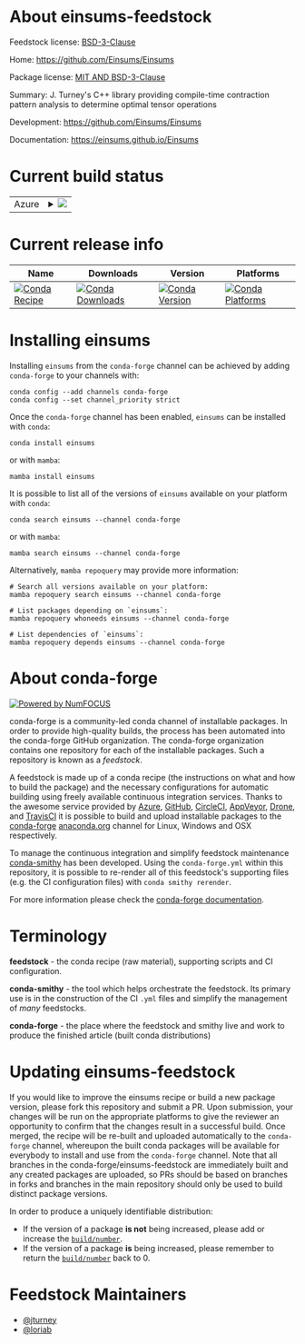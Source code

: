 About einsums-feedstock
=======================

Feedstock license: [BSD-3-Clause](https://github.com/conda-forge/einsums-feedstock/blob/main/LICENSE.txt)

Home: https://github.com/Einsums/Einsums

Package license: [MIT AND BSD-3-Clause](https://opensource.org/license/mit/)

Summary: J. Turney's C++ library providing compile-time contraction pattern analysis to determine optimal tensor operations

Development: https://github.com/Einsums/Einsums

Documentation: https://einsums.github.io/Einsums

Current build status
====================


<table>
    
  <tr>
    <td>Azure</td>
    <td>
      <details>
        <summary>
          <a href="https://dev.azure.com/conda-forge/feedstock-builds/_build/latest?definitionId=20636&branchName=main">
            <img src="https://dev.azure.com/conda-forge/feedstock-builds/_apis/build/status/einsums-feedstock?branchName=main">
          </a>
        </summary>
        <table>
          <thead><tr><th>Variant</th><th>Status</th></tr></thead>
          <tbody><tr>
              <td>linux_64</td>
              <td>
                <a href="https://dev.azure.com/conda-forge/feedstock-builds/_build/latest?definitionId=20636&branchName=main">
                  <img src="https://dev.azure.com/conda-forge/feedstock-builds/_apis/build/status/einsums-feedstock?branchName=main&jobName=linux&configuration=linux%20linux_64_" alt="variant">
                </a>
              </td>
            </tr><tr>
              <td>osx_64</td>
              <td>
                <a href="https://dev.azure.com/conda-forge/feedstock-builds/_build/latest?definitionId=20636&branchName=main">
                  <img src="https://dev.azure.com/conda-forge/feedstock-builds/_apis/build/status/einsums-feedstock?branchName=main&jobName=osx&configuration=osx%20osx_64_" alt="variant">
                </a>
              </td>
            </tr><tr>
              <td>osx_arm64</td>
              <td>
                <a href="https://dev.azure.com/conda-forge/feedstock-builds/_build/latest?definitionId=20636&branchName=main">
                  <img src="https://dev.azure.com/conda-forge/feedstock-builds/_apis/build/status/einsums-feedstock?branchName=main&jobName=osx&configuration=osx%20osx_arm64_" alt="variant">
                </a>
              </td>
            </tr>
          </tbody>
        </table>
      </details>
    </td>
  </tr>
</table>

Current release info
====================

| Name | Downloads | Version | Platforms |
| --- | --- | --- | --- |
| [![Conda Recipe](https://img.shields.io/badge/recipe-einsums-green.svg)](https://anaconda.org/conda-forge/einsums) | [![Conda Downloads](https://img.shields.io/conda/dn/conda-forge/einsums.svg)](https://anaconda.org/conda-forge/einsums) | [![Conda Version](https://img.shields.io/conda/vn/conda-forge/einsums.svg)](https://anaconda.org/conda-forge/einsums) | [![Conda Platforms](https://img.shields.io/conda/pn/conda-forge/einsums.svg)](https://anaconda.org/conda-forge/einsums) |

Installing einsums
==================

Installing `einsums` from the `conda-forge` channel can be achieved by adding `conda-forge` to your channels with:

```
conda config --add channels conda-forge
conda config --set channel_priority strict
```

Once the `conda-forge` channel has been enabled, `einsums` can be installed with `conda`:

```
conda install einsums
```

or with `mamba`:

```
mamba install einsums
```

It is possible to list all of the versions of `einsums` available on your platform with `conda`:

```
conda search einsums --channel conda-forge
```

or with `mamba`:

```
mamba search einsums --channel conda-forge
```

Alternatively, `mamba repoquery` may provide more information:

```
# Search all versions available on your platform:
mamba repoquery search einsums --channel conda-forge

# List packages depending on `einsums`:
mamba repoquery whoneeds einsums --channel conda-forge

# List dependencies of `einsums`:
mamba repoquery depends einsums --channel conda-forge
```


About conda-forge
=================

[![Powered by
NumFOCUS](https://img.shields.io/badge/powered%20by-NumFOCUS-orange.svg?style=flat&colorA=E1523D&colorB=007D8A)](https://numfocus.org)

conda-forge is a community-led conda channel of installable packages.
In order to provide high-quality builds, the process has been automated into the
conda-forge GitHub organization. The conda-forge organization contains one repository
for each of the installable packages. Such a repository is known as a *feedstock*.

A feedstock is made up of a conda recipe (the instructions on what and how to build
the package) and the necessary configurations for automatic building using freely
available continuous integration services. Thanks to the awesome service provided by
[Azure](https://azure.microsoft.com/en-us/services/devops/), [GitHub](https://github.com/),
[CircleCI](https://circleci.com/), [AppVeyor](https://www.appveyor.com/),
[Drone](https://cloud.drone.io/welcome), and [TravisCI](https://travis-ci.com/)
it is possible to build and upload installable packages to the
[conda-forge](https://anaconda.org/conda-forge) [anaconda.org](https://anaconda.org/)
channel for Linux, Windows and OSX respectively.

To manage the continuous integration and simplify feedstock maintenance
[conda-smithy](https://github.com/conda-forge/conda-smithy) has been developed.
Using the ``conda-forge.yml`` within this repository, it is possible to re-render all of
this feedstock's supporting files (e.g. the CI configuration files) with ``conda smithy rerender``.

For more information please check the [conda-forge documentation](https://conda-forge.org/docs/).

Terminology
===========

**feedstock** - the conda recipe (raw material), supporting scripts and CI configuration.

**conda-smithy** - the tool which helps orchestrate the feedstock.
                   Its primary use is in the construction of the CI ``.yml`` files
                   and simplify the management of *many* feedstocks.

**conda-forge** - the place where the feedstock and smithy live and work to
                  produce the finished article (built conda distributions)


Updating einsums-feedstock
==========================

If you would like to improve the einsums recipe or build a new
package version, please fork this repository and submit a PR. Upon submission,
your changes will be run on the appropriate platforms to give the reviewer an
opportunity to confirm that the changes result in a successful build. Once
merged, the recipe will be re-built and uploaded automatically to the
`conda-forge` channel, whereupon the built conda packages will be available for
everybody to install and use from the `conda-forge` channel.
Note that all branches in the conda-forge/einsums-feedstock are
immediately built and any created packages are uploaded, so PRs should be based
on branches in forks and branches in the main repository should only be used to
build distinct package versions.

In order to produce a uniquely identifiable distribution:
 * If the version of a package **is not** being increased, please add or increase
   the [``build/number``](https://docs.conda.io/projects/conda-build/en/latest/resources/define-metadata.html#build-number-and-string).
 * If the version of a package **is** being increased, please remember to return
   the [``build/number``](https://docs.conda.io/projects/conda-build/en/latest/resources/define-metadata.html#build-number-and-string)
   back to 0.

Feedstock Maintainers
=====================

* [@jturney](https://github.com/jturney/)
* [@loriab](https://github.com/loriab/)

